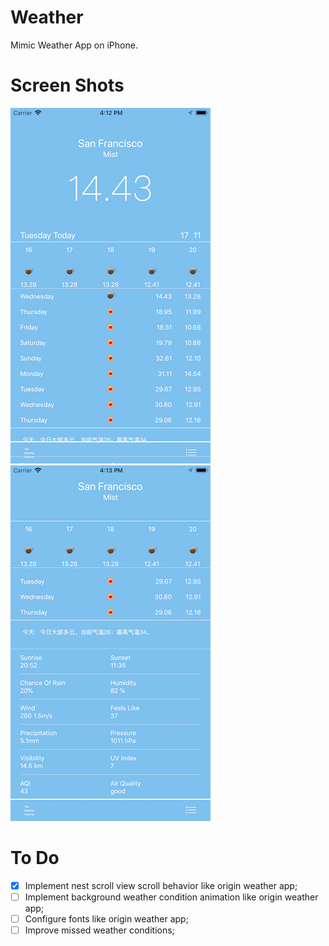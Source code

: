 # Weather
Mimic Weather App on iPhone.

# Screen Shots

![](./screenshots/screenShot1.png)
![](./screenshots/screenShot2.png)

# To Do

- [x] Implement nest scroll view scroll behavior like origin weather app;
- [ ] Implement background weather condition animation like origin weather app;
- [ ] Configure fonts like origin weather app;
- [ ] Improve missed weather conditions;
